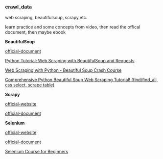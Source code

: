 ### crawl_data
web scraping, beautifulsoup, scrapy,etc.

learn practice and some concepts from video, then read the offical document, then maybe ebook

**BeautifulSoup**

[official-document](https://beautiful-soup-4.readthedocs.io/en/latest/)

[Python Tutorial: Web Scraping with BeautifulSoup and Requests](https://www.youtube.com/watch?v=ng2o98k983k)

[Web Scraping with Python - Beautiful Soup Crash Course](https://www.youtube.com/watch?v=XVv6mJpFOb0)

[Comprehensive Python Beautiful Soup Web Scraping Tutorial! (find/find_all, css select, scrape table)](https://www.youtube.com/watch?v=GjKQ6V_ViQE)

**Scrapy**

[official-website](https://scrapy.org/)

[official-document](https://docs.scrapy.org/en/latest/)

**Selenium**

[official-website](https://www.selenium.dev/)

[official-document](https://www.selenium.dev/documentation/)

[Selenium Course for Beginners](https://www.youtube.com/watch?v=j7VZsCCnptM)

